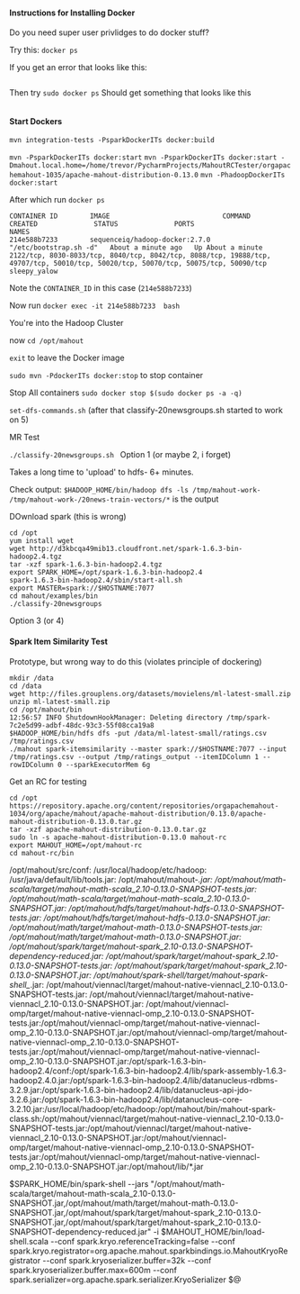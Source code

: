 

#### Instructions for Installing Docker


Do you need super user privlidges to do docker stuff?

Try this:
`docker ps`

If you get an error that looks like this:
```
```

Then try `sudo docker ps`
Should get something that looks like this
```
```


#### Start Dockers

`mvn integration-tests -PsparkDockerITs docker:build`

`mvn -PsparkDockerITs docker:start`
`mvn -PsparkDockerITs docker:start -Dmahout.local.home=/home/trevor/PycharmProjects/MahoutRCTester/orgapachemahout-1035/apache-mahout-distribution-0.13.0`
`mvn -PhadoopDockerITs docker:start`

After which run
`docker ps`

```
CONTAINER ID        IMAGE                            COMMAND                  CREATED              STATUS              PORTS                                                                                                                                NAMES
214e588b7233        sequenceiq/hadoop-docker:2.7.0   "/etc/bootstrap.sh -d"   About a minute ago   Up About a minute   2122/tcp, 8030-8033/tcp, 8040/tcp, 8042/tcp, 8088/tcp, 19888/tcp, 49707/tcp, 50010/tcp, 50020/tcp, 50070/tcp, 50075/tcp, 50090/tcp   sleepy_yalow
```

Note the `CONTAINER_ID` in this case (`214e588b7233`)

Now run
`docker exec -it 214e588b7233  bash`

You're into the Hadoop Cluster

now `cd /opt/mahout`

`exit` to leave the Docker image

`sudo mvn -PdockerITs docker:stop` to stop container

Stop All containers
`sudo docker stop $(sudo docker ps -a -q)`

`set-dfs-commands.sh` (after that classify-20newsgroups.sh started to work on 5)



MR Test

`./classify-20newsgroups.sh `
Option 1 (or maybe 2, i forget)

Takes a long time to 'upload' to hdfs- 6+ minutes.

Check output:
`$HADOOP_HOME/bin/hadoop dfs -ls /tmp/mahout-work-`
`/tmp/mahout-work-/20news-train-vectors/*` is the output

DOwnload spark (this is wrong)
```
cd /opt
yum install wget
wget http://d3kbcqa49mib13.cloudfront.net/spark-1.6.3-bin-hadoop2.4.tgz
tar -xzf spark-1.6.3-bin-hadoop2.4.tgz
export SPARK_HOME=/opt/spark-1.6.3-bin-hadoop2.4
spark-1.6.3-bin-hadoop2.4/sbin/start-all.sh
export MASTER=spark://$HOSTNAME:7077
cd mahout/examples/bin
./classify-20newsgroups
```
Option 3 (or 4)


#### Spark Item Similarity Test

Prototype, but wrong way to do this (violates principle of dockering)

```
mkdir /data
cd /data
wget http://files.grouplens.org/datasets/movielens/ml-latest-small.zip
unzip ml-latest-small.zip
cd /opt/mahout/bin
12:56:57 INFO ShutdownHookManager: Deleting directory /tmp/spark-7c2e5d99-adbf-48dc-93c3-55f08cca19a8
$HADOOP_HOME/bin/hdfs dfs -put /data/ml-latest-small/ratings.csv /tmp/ratings.csv
./mahout spark-itemsimilarity --master spark://$HOSTNAME:7077 --input /tmp/ratings.csv --output /tmp/ratings_output --itemIDColumn 1 --rowIDColumn 0 --sparkExecutorMem 6g
```


Get an RC for testing
```
cd /opt
https://repository.apache.org/content/repositories/orgapachemahout-1034/org/apache/mahout/apache-mahout-distribution/0.13.0/apache-mahout-distribution-0.13.0.tar.gz
tar -xzf apache-mahout-distribution-0.13.0.tar.gz
sudo ln -s apache-mahout-distribution-0.13.0 mahout-rc
export MAHOUT_HOME=/opt/mahout-rc
cd mahout-rc/bin
```

/opt/mahout/src/conf:
/usr/local/hadoop/etc/hadoop:
/usr/java/default/lib/tools.jar:
/opt/mahout/mahout-*.jar:
/opt/mahout/math-scala/target/mahout-math-scala_2.10-0.13.0-SNAPSHOT-tests.jar:
/opt/mahout/math-scala/target/mahout-math-scala_2.10-0.13.0-SNAPSHOT.jar:
/opt/mahout/hdfs/target/mahout-hdfs-0.13.0-SNAPSHOT-tests.jar:
/opt/mahout/hdfs/target/mahout-hdfs-0.13.0-SNAPSHOT.jar:
/opt/mahout/math/target/mahout-math-0.13.0-SNAPSHOT-tests.jar:
/opt/mahout/math/target/mahout-math-0.13.0-SNAPSHOT.jar:
/opt/mahout/spark/target/mahout-spark_2.10-0.13.0-SNAPSHOT-dependency-reduced.jar:
/opt/mahout/spark/target/mahout-spark_2.10-0.13.0-SNAPSHOT-tests.jar:
/opt/mahout/spark/target/mahout-spark_2.10-0.13.0-SNAPSHOT.jar:
/opt/mahout/spark-shell/target/mahout-spark-shell_*.jar:
/opt/mahout/viennacl/target/mahout-native-viennacl_2.10-0.13.0-SNAPSHOT-tests.jar:
/opt/mahout/viennacl/target/mahout-native-viennacl_2.10-0.13.0-SNAPSHOT.jar:
/opt/mahout/viennacl-omp/target/mahout-native-viennacl-omp_2.10-0.13.0-SNAPSHOT-tests.jar:/opt/mahout/viennacl-omp/target/mahout-native-viennacl-omp_2.10-0.13.0-SNAPSHOT.jar:/opt/mahout/viennacl-omp/target/mahout-native-viennacl-omp_2.10-0.13.0-SNAPSHOT-tests.jar:/opt/mahout/viennacl-omp/target/mahout-native-viennacl-omp_2.10-0.13.0-SNAPSHOT.jar:/opt/spark-1.6.3-bin-hadoop2.4/conf:/opt/spark-1.6.3-bin-hadoop2.4/lib/spark-assembly-1.6.3-hadoop2.4.0.jar:/opt/spark-1.6.3-bin-hadoop2.4/lib/datanucleus-rdbms-3.2.9.jar:/opt/spark-1.6.3-bin-hadoop2.4/lib/datanucleus-api-jdo-3.2.6.jar:/opt/spark-1.6.3-bin-hadoop2.4/lib/datanucleus-core-3.2.10.jar:/usr/local/hadoop/etc/hadoop:/opt/mahout/bin/mahout-spark-class.sh:/opt/mahout/viennacl/target/mahout-native-viennacl_2.10-0.13.0-SNAPSHOT-tests.jar:/opt/mahout/viennacl/target/mahout-native-viennacl_2.10-0.13.0-SNAPSHOT.jar:/opt/mahout/viennacl-omp/target/mahout-native-viennacl-omp_2.10-0.13.0-SNAPSHOT-tests.jar:/opt/mahout/viennacl-omp/target/mahout-native-viennacl-omp_2.10-0.13.0-SNAPSHOT.jar:/opt/mahout/lib/*.jar


$SPARK_HOME/bin/spark-shell --jars "/opt/mahout/math-scala/target/mahout-math-scala_2.10-0.13.0-SNAPSHOT.jar,/opt/mahout/math/target/mahout-math-0.13.0-SNAPSHOT.jar,/opt/mahout/spark/target/mahout-spark_2.10-0.13.0-SNAPSHOT.jar,/opt/mahout/spark/target/mahout-spark_2.10-0.13.0-SNAPSHOT-dependency-reduced.jar" -i $MAHOUT_HOME/bin/load-shell.scala --conf spark.kryo.referenceTracking=false --conf spark.kryo.registrator=org.apache.mahout.sparkbindings.io.MahoutKryoRegistrator --conf spark.kryoserializer.buffer=32k --conf spark.kryoserializer.buffer.max=600m --conf spark.serializer=org.apache.spark.serializer.KryoSerializer $@